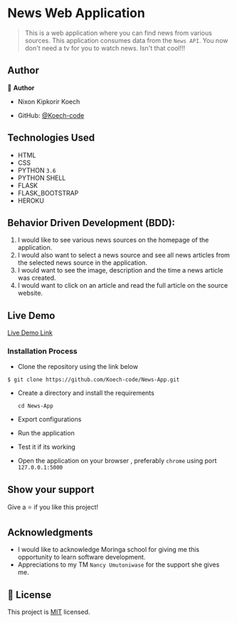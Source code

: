 # News Web Application

> This is a web application where you can find news from various sources. 
> This application consumes data from the `News API`. You now don't need a tv 
for you to watch news. Isn't that cool!!!

## Author

👤 **Author**
- Nixon Kipkorir Koech

- GitHub: [@Koech-code](https://github.com/Koech-code)

## Technologies Used

- HTML
- CSS
- PYTHON `3.6`
- PYTHON SHELL 
- FLASK
- FLASK_BOOTSTRAP
- HEROKU

## Behavior Driven Development (BDD):

1. I would like to see various news sources on the homepage of the application.
2. I would also want to select a news source and see all news articles from the selected news source in the application.
3.  I would want to see the image, description and the time a news article was created.
4. I would want to click on an article and read the full article on the source website.

## Live Demo

[Live Demo Link]( https://parent-news-source.herokuapp.com/)


### Installation Process

- Clone the repository using the link below

```
$ git clone https://github.com/Koech-code/News-App.git

```

- Create a directory and install the requirements

  ```
  cd News-App
  ```
- Export configurations
- Run the application
- Test it if its working
- Open the application on your browser , preferably `chrome` using port `127.0.0.1:5000`


## Show your support

Give a ⭐️ if you like this project!

## Acknowledgments

- I would like to acknowledge Moringa school for giving me this opportunity to learn software development.
- Appreciations to  my TM `Nancy Umutoniwase` for the support she gives me.

## 📝 License

This project is [MIT](LICENCE) licensed.